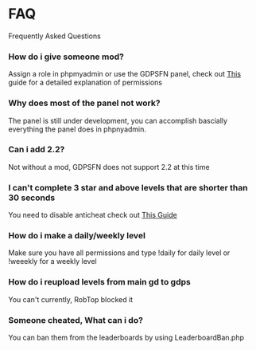 # FAQ
Frequently Asked Questions

### How do i give someone mod?
Assign a role in phpmyadmin or use the GDPSFN panel, check out [This](phpmyadmin/create-roles.md) guide for a detailed explanation of permissions

### Why does most of the panel not work?
The panel is still under development, you can accomplish bascially everything the panel does in phpnyadmin.

### Can i add 2.2? 
Not without a mod, GDPSFN does not support 2.2 at this time

### I can't complete 3 star and above levels that are shorter than 30 seconds
You need to disable anticheat check out [This Guide](in-game-help/Remove-Android-Anticheat.md)

### How do i make a daily/weekly level
Make sure you have all permissions and type !daily for daily level or !weeekly for a weekly level

### How do i reupload levels from main gd to gdps
You can't currently, RobTop blocked it

### Someone cheated, What can i do?
You can ban them from the leaderboards by using LeaderboardBan.php
